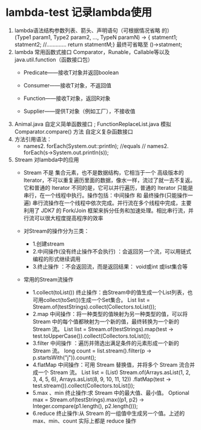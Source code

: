 # lambda-test 记录lambda使用
1. lambda语法结构参数列表、箭头、声明语句（可根据情况省略   的）      
  (Type1 param1, Type2 param2, ..., TypeN paramN) -> { statment1; statment2; //............. return statmentM;}
     最终可省略至 ()->statment;
2. lambda 常用函数式接口 Comparator，Runable，Callable等以及java.util.function（函数接口包）
    - Predicate——接收T对象并返回boolean

    - Consumer——接收T对象，不返回值

    - Function——接收T对象，返回R对象

    - Supplier——提供T对象（例如工厂），不接收值
3. Animal.java 自定义简单函数接口   ; FunctionReplaceList.java 模拟Comparator.compare() 方法 自定义复杂函数接口
4. 方法引用语法：
    - names2. forEach(System.out::println); //equals // names2. forEach(s->System.out.println(s));
4. Stream 对lambda中的应用
    - Stream 不是 集合元素，也不是数据结构，它相当于一个 高级版本的 Iterator，不可以重复遍历里面的数据，像水一样，流过了就一去不复返。它和普通的 Iterator 不同的是，它可以并行遍历，普通的 Iterator 只能是串行，在一个线程中执行。操作包括：中间操作 和 最终操作(只能操作一遍) 串行流操作在一个线程中依次完成。并行流在多个线程中完成，主要利用了 JDK7 的 Fork/Join 框架来拆分任务和加速处理。相比串行流，并行流可以很大程度提高程序的效率
    - 对Stream的操作分为三类： 
        - 1.创建stream
        - 2.中间操作(没有终止操作不会执行) ：会返回另一个流，可以用链式编程的形式继续调用
        - 3.终止操作 ：不会返回流，而是返回结果： void或int 或list集合等
        
    - 常用的Stream流操作
        - 1.collect(toList()) 终止操作：由Stream中的值生成一个List列表，也可用collect(toSet())生成一个Set集合。
		List<String> list = Stream.of(testStrings).collect(Collectors.toList());
        - 2.map 中间操作：将一种类型的值映射为另一种类型的值，可以将 Stream 中的每个值都映射为一个新的值，最终转换为一个新的 Stream 流。
		List<String> list = Stream.of(testStrings).map(test -> test.toUpperCase()).collect(Collectors.toList());
        - 3.filter 中间操作 ：遍历并筛选出满足条件的元素形成一个新的 Stream 流。
		long count = list.stream().filter(p -> p.startsWith("j")).count();
		- 4.flatMap 中间操作：可用 Stream 替换值，并将多个 Stream 流合并成一个 Stream 流。
		List<Integer> list = (List<Integer>) Stream.of(Arrays.asList(1, 2, 3, 4, 5, 6), Arrays.asList(8, 9, 10, 11, 12))
        				.flatMap(test -> test.stream()).collect(Collectors.toList());
        - 5.max 、min 终止操作:求 Stream 中的最大值、最小值。
		Optional<String> max = Stream.of(testStrings).max((p1, p2) -> Integer.compare(p1.length(), p2.length()));
        - 6.reduce 终止操作:从 Stream 的一组值中生成另一个值。上述的max、min、count 实际上都是 reduce 操作


